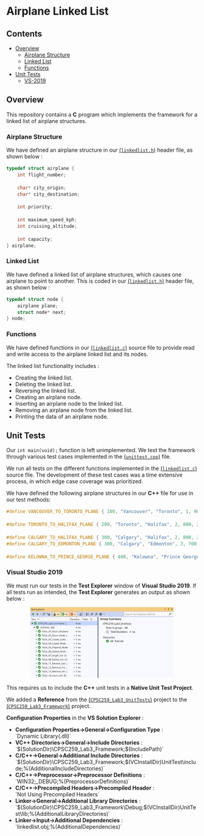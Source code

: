 # Airplane Linked List

## Contents

* [Overview](#Overview)
    * [Airplane Structure](#Airplane-Structure)
    * [Linked List](#Linked-List)
    * [Functions](#Functions)
* [Unit Tests](#Unit-Tests)
	* [VS-2019](#Visual-Studio-2019)

## Overview

This repository contains a **C** program which implements the framework for a linked list of airplane structures.

### Airplane Structure

We have defined an airplane structure in our [(`linkedlist.h`)](CPSC259_Lab3_Framework/linkedlist.h) header file, as shown below :

```c
typedef struct airplane {
	int flight_number;

	char* city_origin;
	char* city_destination;

	int priority;

	int maximum_speed_kph;
	int cruising_altitude;

	int capacity;
} airplane;
```

### Linked List

We have defined a linked list of airplane structures, which causes one airplane to point to another. This is coded in our [(`linkedlist.h`)](CPSC259_Lab3_Framework/linkedlist.h) header file, as shown below :

```c
typedef struct node {
	airplane plane;
	struct node* next;
} node;
```

### Functions

We have defined functions in our [(`linkedlist.c`)](CPSC259_Lab3_Framework/linkedlist.c) source file to provide read and write access to the airplane linked list and its nodes.

The linked list functionality includes :</br>
<ul>
	<li>Creating the linked list.</li>
	<li>Deleting the linked list.</li>
	<li>Reversing the linked list.</li>
	<li>Creating an airplane node.</li>
	<li>Inserting an airplane node to the linked list.</li>
	<li>Removing an airplane node from the linked list.</li>
	<li>Printing the data of an airplane node.</li>
</ul>

## Unit Tests

Our `int main(void);` function is left unimplemented. We test the framework through various test cases implemented in the [(`unittest.cpp`)](CPSC259_Lab3_UnitTests/unittest.cpp) file.

We run all tests on the different functions implemented in the [(`linkedlist.c`)](CPSC259_Lab3_Framework/linkedlist.c) source file. The development of these test cases was a time extensive process, in which edge case coverage was prioritized.

We have defined the following airplane structures in our **C++** file for use in our test methods: </br>

```c
#define VANCOUVER_TO_TORONTO_PLANE { 100, "Vancouver", "Toronto", 1, 900, 36000, 350 }

#define TORONTO_TO_HALIFAX_PLANE { 200, "Toronto", "Halifax", 2, 800, 26000, 280 }

#define CALGARY_TO_HALIFAX_PLANE { 300, "Calgary", "Halifax", 2, 800, 26000, 280 }
#define CALGARY_TO_EDMONTON_PLANE { 300, "Calgary", "Edmonton", 3, 700, 30000, 200 }

#define KELOWNA_TO_PRINCE_GEORGE_PLANE { 400, "Kelowna", "Prince George", 4, 600, 20000, 100 }
```

### Visual Studio 2019

We must run our tests in the <b>Test Explorer</b> window of <b>Visual Studio 2019</b>. If all tests run as intended, the <b>Test Explorer</b> generates an output as shown below :

<p align="center">
    <img src="Figures/Unit_Tests.JPG" width="75%" height="75%" title="C++ Unit Tests for Airplane Linked List." >
</p>

This requires us to include the **C++** unit tests in a <b>Native Unit Test Project</b>.

We added a <b>Reference</b> from the [(`CPSC259_Lab3_UnitTests`)](CPSC259_Lab3_UnitTests/CPSC259_Lab3_UnitTests.vcxproj) project to the
[(`CPSC259_Lab3_Framework`)](CPSC259_Lab3_Framework/CPSC259_Lab3_Framework.vcxproj) project.

<b>Configuration Properties</b> in the <b>VS Solution Explorer</b> :

<ul>
    <li><b>Configuration Properties->General->Configuration Type</b> :</br> `Dynamic Library(.dll)`</li>
    <li><b>VC++ Directories->General->Include Directories</b> :</br> `$(SolutionDir)&#92;CPSC259_Lab3_Framework;$(IncludePath)`</li>
    <li><b>C/C++->General->Additional Include Directories</b> :</br> `$(SolutionDir)&#92;CPSC259_Lab3_Framework;$(VCInstallDir)UnitTest\include;%(AdditionalIncludeDirectories)`</li>
    <li><b>C/C++->Preprocessor->Preprocessor Definitions</b> :</br> `WIN32;_DEBUG;%(PreprocessorDefinitions)`</li>
    <li><b>C/C++->Precompiled Headers->Precompiled Header</b> :</br> `Not Using Precompiled Headers`</li>
    <li><b>Linker->General->Additional Library Directories</b> :</br> `$(SolutionDir)&#92;CPSC259_Lab3_Framework&#92;Debug;$(VCInstallDir)UnitTest\lib;%(AdditionalLibraryDirectories)`</li>
    <li><b>Linker->Input->Additional Dependencies</b> :</br> `linkedlist.obj;%(AdditionalDependencies)`</li>
</ul>